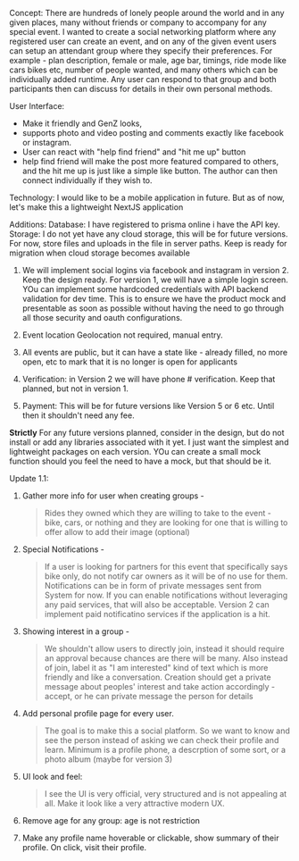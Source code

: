 Concept:
There are hundreds of lonely people around the world and in any given places, many without friends or company to accompany for any special event. I wanted to create a social networking platform where any registered user can create an event, and on any of the given event users can setup an attendant group where they specify their preferences. For example - plan description, female or male, age bar, timings, ride mode like cars bikes etc, number of people wanted, and many others which can be individually added runtime. Any user can respond to that group and both participants then can discuss for details in their own personal methods.

User Interface:
* Make it friendly and GenZ looks, 
* supports photo and video posting and comments exactly like facebook or instagram. 
* User can react with "help find friend" and "hit me up" button
* help find friend will make the post more featured compared to others, and the hit me up is just like a simple like button. The author can then connect individually if they wish to.


Technology:
I would like to be a mobile application in future. But as of now, let's make this a lightweight NextJS application



Additions:
Database: I have registered to prisma online i have the API key.
Storage: I do not yet have any cloud storage, this will be for future versions. For now, store files and uploads in the file in server paths. Keep is ready for migration when cloud storage becomes available

1. We will implement social logins via facebook and instagram in version 2. Keep the design ready. For version 1, we will have a simple login screen. YOu can implement some hardcoded credentials with API backend validation for dev time. This is to ensure we have the product mock and presentable as soon as possible without having the need to go through all those security and oauth configurations.

2. Event location Geolocation not required, manual entry.

3. All events are public, but it can have a state like - already filled, no more open, etc to mark that it is no longer is open for applicants

4. Verification: in Version 2 we will have phone # verification. Keep that planned, but not in version 1.

5. Payment: This will be for future versions like Version 5 or 6 etc. Until then it shouldn't need any fee. 


**Strictly**
For any future versions planned, consider in the design, but do not install or add any libraries associated with it yet. I just want the simplest and lightweight packages on each version. YOu can create a small mock function should you feel the need to have a mock, but that should be it.


Update 1.1:

1. Gather more info for user when creating groups -
   > Rides they owned which they are willing to take to the event - bike, cars, or nothing and they are looking for one that is willing to offer
   > allow to add their image (optional)

2. Special Notifications -
   > If a user is looking for partners for this event that specifically says bike only, do not notify car owners as it will be of no use for them.
   > Notifications can be in form of private messages sent from System for now. If you can enable notifications without leveraging any paid services, that will also be acceptable. Version 2 can implement paid notificatino services if the application is a hit.

3. Showing interest in a group -
    > We shouldn't allow users to directly join, instead it should require an approval because chances are there will be many. Also instead of join, label it as "I am interested" kind of text which is more friendly and like a conversation.
    > Creation should get a private message about peoples' interest and take action accordingly - accept, or he can private message the person for details

4. Add personal profile page for every user.
    > The goal is to make this a social platform. So we want to know and see the person instead of asking we can check their profile and learn. Minimum is a profile phone, a descrption of some sort, or a photo album (maybe for version 3)

5. UI look and feel:
    > I see the UI is very official, very structured and is not appealing at all. Make it look like a very attractive modern UX. 

6. Remove age for any group: age is not restriction

7. Make any profile name hoverable or clickable, show summary of their profile. On click, visit their profile.